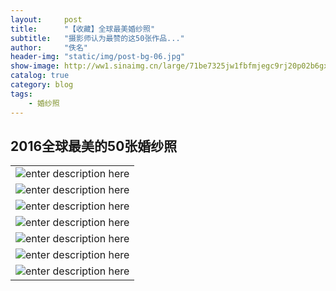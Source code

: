 ```yaml
---
layout:     post
title:      "【收藏】全球最美婚纱照"
subtitle:   "摄影师认为最赞的这50张作品..."
author:     "佚名"
header-img: "static/img/post-bg-06.jpg"
show-image: http://ww1.sinaimg.cn/large/71be7325jw1fbfmjegc9rj20p02b6gx0.jpg
catalog: true
category: blog
tags:
    - 婚纱照
---
```


<h2 class="section-heading">2016全球最美的50张婚纱照</h2>

|     |
| --- |
| ![enter description here][1]   |
| ![enter description here][2]   |
| ![enter description here][3]   |
| ![enter description here][4]   |
| ![enter description here][5]   |
| ![enter description here][6]   |
| ![enter description here][7]   |


  [1]: http://ww1.sinaimg.cn/large/71be7325jw1fbfmjegc9rj20p02b6gx0.jpg
  [2]: http://ww2.sinaimg.cn/large/71be7325jw1fbfosrffp3j20p02sx1ax.jpg
  [3]: http://ww4.sinaimg.cn/large/71be7325jw1fbfot19bggj20p02e0qg7.jpg
  [4]: http://ww1.sinaimg.cn/large/71be7325jw1fbfotfzx30j20p03c3b0r.jpg
  [5]: http://ww1.sinaimg.cn/large/71be7325jw1fbfotosjeoj20p02vo1c9.jpg
  [6]: http://ww4.sinaimg.cn/large/71be7325jw1fbfou24x7kj20p02vgndr.jpg
  [7]: http://ww2.sinaimg.cn/large/71be7325jw1fbfoue7a4cj20p03qd7ms.jpg